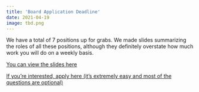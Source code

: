```yaml
---
title: 'Board Application Deadline'
date: 2021-04-19
image: tbd.png
---
```


We have a total of 7 positions up for grabs. We made slides summarizing the roles of all these positions, although they definitely overstate how much work you will do on a weekly basis. 

[You can view the slides here](https://docs.google.com/presentation/d/1A493-ZGcYC705pZlOwyEDWU07T4lFSM36jb_d7j723Y/edit?usp=sharing)

[If you’re interested, apply here (it’s extremely easy and most of the questions are optional)](https://forms.gle/JspE7qm1hDWe286G7)

